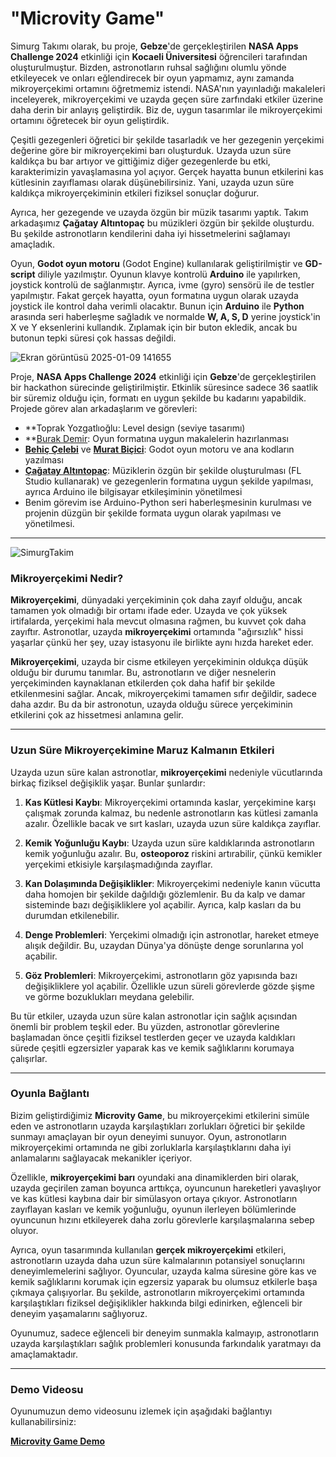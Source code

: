 # "Microvity Game"

Simurg Takımı olarak, bu proje, **Gebze**'de gerçekleştirilen **NASA Apps Challenge 2024** etkinliği için **Kocaeli Üniversitesi** öğrencileri tarafından oluşturulmuştur. Bizden, astronotların ruhsal sağlığını olumlu yönde etkileyecek ve onları eğlendirecek bir oyun yapmamız, aynı zamanda mikroyerçekimi ortamını öğretmemiz istendi. NASA'nın yayınladığı makaleleri inceleyerek, mikroyerçekimi ve uzayda geçen süre zarfındaki etkiler üzerine daha derin bir anlayış geliştirdik. Biz de, uygun tasarımlar ile mikroyerçekimi ortamını öğretecek bir oyun geliştirdik.

Çeşitli gezegenleri öğretici bir şekilde tasarladık ve her gezegenin yerçekimi değerine göre bir mikroyerçekimi barı oluşturduk. Uzayda uzun süre kaldıkça bu bar artıyor ve gittiğimiz diğer gezegenlerde bu etki, karakterimizin yavaşlamasına yol açıyor. Gerçek hayatta bunun etkilerini kas kütlesinin zayıflaması olarak düşünebilirsiniz. Yani, uzayda uzun süre kaldıkça mikroyerçekiminin etkileri fiziksel sonuçlar doğurur.

Ayrıca, her gezegende ve uzayda özgün bir müzik tasarımı yaptık. Takım arkadaşımız **Çağatay Altıntopaç** bu müzikleri özgün bir şekilde oluşturdu. Bu şekilde astronotların kendilerini daha iyi hissetmelerini sağlamayı amaçladık.

Oyun, **Godot oyun motoru** (Godot Engine) kullanılarak geliştirilmiştir ve **GD-script** diliyle yazılmıştır. Oyunun klavye kontrolü **Arduino** ile yapılırken, joystick kontrolü de sağlanmıştır. Ayrıca, ivme (gyro) sensörü ile de testler yapılmıştır. Fakat gerçek hayatta, oyun formatına uygun olarak uzayda joystick ile kontrol daha verimli olacaktır. Bunun için **Arduino** ile **Python** arasında seri haberleşme sağladık ve normalde **W, A, S, D** yerine joystick'in X ve Y eksenlerini kullandık. Zıplamak için bir buton ekledik, ancak bu butonun tepki süresi çok hassas değildi.

![Ekran görüntüsü 2025-01-09 141655](https://github.com/user-attachments/assets/67d7d2f3-a198-438f-b3ca-7435985ec98b)

Proje, **NASA Apps Challenge 2024** etkinliği için **Gebze**'de gerçekleştirilen bir hackathon sürecinde geliştirilmiştir. Etkinlik süresince sadece 36 saatlik bir süremiz olduğu için, formatı en uygun şekilde bu kadarını yapabildik. Projede görev alan arkadaşlarım ve görevleri:

- **Toprak Yozgatlıoğlu: Level design (seviye tasarımı)
- **[Burak Demir](https://github.com/gitwithburak): Oyun formatına uygun makalelerin hazırlanması
- **[Behiç Çelebi](https://github.com/Behicelebi)** ve **[Murat Biçici](https://github.com/MuratBicici)**: Godot oyun motoru ve ana kodların yazılması
- **[Çağatay Altıntopaç](https://github.com/jagataix)**: Müziklerin özgün bir şekilde oluşturulması (FL Studio kullanarak) ve gezegenlerin formatına uygun şekilde yapılması, ayrıca Arduino ile bilgisayar etkileşiminin yönetilmesi
-  Benim görevim ise Arduino-Python seri haberleşmesinin kurulması ve projenin düzgün bir şekilde formata uygun olarak yapılması ve yönetilmesi.

---

![SimurgTakim](https://github.com/user-attachments/assets/d124dcef-679c-4a3a-b74e-782433047048)



### **Mikroyerçekimi Nedir?**

**Mikroyerçekimi**, dünyadaki yerçekiminin çok daha zayıf olduğu, ancak tamamen yok olmadığı bir ortamı ifade eder. Uzayda ve çok yüksek irtifalarda, yerçekimi hala mevcut olmasına rağmen, bu kuvvet çok daha zayıftır. Astronotlar, uzayda **mikroyerçekimi** ortamında "ağırsızlık" hissi yaşarlar çünkü her şey, uzay istasyonu ile birlikte aynı hızda hareket eder.

**Mikroyerçekimi**, uzayda bir cisme etkileyen yerçekiminin oldukça düşük olduğu bir durumu tanımlar. Bu, astronotların ve diğer nesnelerin yerçekiminden kaynaklanan etkilerden çok daha hafif bir şekilde etkilenmesini sağlar. Ancak, mikroyerçekimi tamamen sıfır değildir, sadece daha azdır. Bu da bir astronotun, uzayda olduğu sürece yerçekiminin etkilerini çok az hissetmesi anlamına gelir.

---

### **Uzun Süre Mikroyerçekimine Maruz Kalmanın Etkileri**

Uzayda uzun süre kalan astronotlar, **mikroyerçekimi** nedeniyle vücutlarında birkaç fiziksel değişiklik yaşar. Bunlar şunlardır:

1. **Kas Kütlesi Kaybı**: Mikroyerçekimi ortamında kaslar, yerçekimine karşı çalışmak zorunda kalmaz, bu nedenle astronotların kas kütlesi zamanla azalır. Özellikle bacak ve sırt kasları, uzayda uzun süre kaldıkça zayıflar.

2. **Kemik Yoğunluğu Kaybı**: Uzayda uzun süre kaldıklarında astronotların kemik yoğunluğu azalır. Bu, **osteoporoz** riskini artırabilir, çünkü kemikler yerçekimi etkisiyle karşılaşmadığında zayıflar.

3. **Kan Dolaşımında Değişiklikler**: Mikroyerçekimi nedeniyle kanın vücutta daha homojen bir şekilde dağıldığı gözlemlenir. Bu da kalp ve damar sisteminde bazı değişikliklere yol açabilir. Ayrıca, kalp kasları da bu durumdan etkilenebilir.

4. **Denge Problemleri**: Yerçekimi olmadığı için astronotlar, hareket etmeye alışık değildir. Bu, uzaydan Dünya'ya dönüşte denge sorunlarına yol açabilir.

5. **Göz Problemleri**: Mikroyerçekimi, astronotların göz yapısında bazı değişikliklere yol açabilir. Özellikle uzun süreli görevlerde gözde şişme ve görme bozuklukları meydana gelebilir.

Bu tür etkiler, uzayda uzun süre kalan astronotlar için sağlık açısından önemli bir problem teşkil eder. Bu yüzden, astronotlar görevlerine başlamadan önce çeşitli fiziksel testlerden geçer ve uzayda kaldıkları sürede çeşitli egzersizler yaparak kas ve kemik sağlıklarını korumaya çalışırlar.

---

### **Oyunla Bağlantı**

Bizim geliştirdiğimiz **Microvity Game**, bu mikroyerçekimi etkilerini simüle eden ve astronotların uzayda karşılaştıkları zorlukları öğretici bir şekilde sunmayı amaçlayan bir oyun deneyimi sunuyor. Oyun, astronotların mikroyerçekimi ortamında ne gibi zorluklarla karşılaştıklarını daha iyi anlamalarını sağlayacak mekanikler içeriyor. 

Özellikle, **mikroyerçekimi barı** oyundaki ana dinamiklerden biri olarak, uzayda geçirilen zaman boyunca arttıkça, oyuncunun hareketleri yavaşlıyor ve kas kütlesi kaybına dair bir simülasyon ortaya çıkıyor. Astronotların zayıflayan kasları ve kemik yoğunluğu, oyunun ilerleyen bölümlerinde oyuncunun hızını etkileyerek daha zorlu görevlerle karşılaşmalarına sebep oluyor.

Ayrıca, oyun tasarımında kullanılan **gerçek mikroyerçekimi** etkileri, astronotların uzayda daha uzun süre kalmalarının potansiyel sonuçlarını deneyimlemelerini sağlıyor. Oyuncular, uzayda kalma süresine göre kas ve kemik sağlıklarını korumak için egzersiz yaparak bu olumsuz etkilerle başa çıkmaya çalışıyorlar. Bu şekilde, astronotların mikroyerçekimi ortamında karşılaştıkları fiziksel değişiklikler hakkında bilgi edinirken, eğlenceli bir deneyim yaşamalarını sağlıyoruz.

Oyunumuz, sadece eğlenceli bir deneyim sunmakla kalmayıp, astronotların uzayda karşılaştıkları sağlık problemleri konusunda farkındalık yaratmayı da amaçlamaktadır.

---

### **Demo Videosu**

Oyunumuzun demo videosunu izlemek için aşağıdaki bağlantıyı kullanabilirsiniz:

[**Microvity Game Demo**](https://youtu.be/OYuDLIv1F2k?si=i3UzsJxv6dETDeoe)



